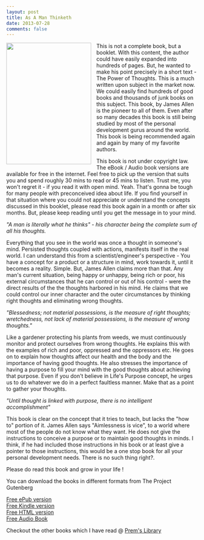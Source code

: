 ```yaml
---
layout: post
title: As A Man Thinketh
date: 2013-07-28
comments: false
---
```


<a href="http://1.bp.blogspot.com/-Kaq9f_k5p_E/UfItetyIYUI/AAAAAAAAVjM/bgpNzJMoJ7k/s1600/as-a-man-thinketh.jpg" imageanchor="1" style="clear: left; float: left; margin-bottom: 1em; margin-right: 1em;"><img border="0" height="320" src="http://1.bp.blogspot.com/-Kaq9f_k5p_E/UfItetyIYUI/AAAAAAAAVjM/bgpNzJMoJ7k/s320/as-a-man-thinketh.jpg" width="224" /></a>  

This is not a complete book, but a booklet. With this content, the author could have easily expanded into hundreds of pages. But, he wanted to make his point precisely in a short text - The Power of Thoughts. This is a much written upon subject in the market now. We could easily find hundreds of good books and thousands of junk books on this subject. This book, by James Allen is the pioneer to all of them. Even after so many decades this book is still being studied by most of the personal development gurus around the world. This book is being recommended again and again by many of my favorite authors.  
  
This book is not under copyright law. The eBook / Audio book versions are available for free in the internet. Feel free to pick up the version that suits you and spend roughly 30 mins to read or 45 mins to listen. Trust me, you won't regret it - if you read it with open mind. Yeah. That's gonna be tough for many people with preconceived idea about life. If you find yourself in that situation where you could not appreciate or understand the concepts discussed in this booklet, please read this book again in a month or after six months. But, please keep reading until you get the message in to your mind.  

*"A man is literally what he thinks" - his character being the complete sum of all his thoughts.*  

Everything that you see in the world was once a thought in someone's mind. Persisted thoughts coupled with actions, manifests itself in the real world. I can understand this from a scientist/engineer's perspective - You have a concept for a product or a structure in mind, work towards it, until it becomes a reality. Simple. But, James Allen claims more than that. Any man's current situation, being happy or unhappy, being rich or poor, his external circumstances that he can control or out of his control - were the direct results of the the thoughts harbored in his mind. He claims that we could control our inner character and the outer circumstances by thinking right thoughts and eliminating wrong thoughts.  

*"Blessedness; not material possessions, is the measure of right thoughts; wretchedness, not lack of material possessions, is the measure of wrong thoughts."*  

Like a gardener protecting his plants from weeds, we must continuously monitor and protect ourselves from wrong thoughts. He explains this with the examples of rich and poor, oppressed and the oppressors etc. He goes on to explain how thoughts affect our health and the body and the importance of having good thoughts. He also stresses the importance of having a purpose to fill your mind with the good thoughts about achieving that purpose. Even if you don't believe in Life's Purpose concept, he urges us to do whatever we do in a perfect faultless manner. Make that as a point to gather your thoughts.  

*"Until thought is linked with purpose, there is no intelligent accomplishment"*  

This book is clear on the concept that it tries to teach, but lacks the "how to" portion of it. James Allen says "Aimlessness is vice", to a world where most of the people do not know what they want. He does not give the instructions to conceive a purpose or to maintain good thoughts in minds. I think, if he had included those instructions in his book or at least give a pointer to those instructions, this would be a one stop book for all your personal development needs. There is no such thing right?.  
  
Please do read this book and grow in your life !  
  
You can download the books in different formats from The Project Gutenberg  
  
[Free ePub version](http://www.gutenberg.org/ebooks/4507.epub.noimages)  
[Free Kindle version](http://www.gutenberg.org/ebooks/4507.kindle.noimages)  
[Free HTML version](http://www.gutenberg.org/files/4507/4507-h/4507-h.htm)  
[Free Audio Book](http://ia600309.us.archive.org/5/items/as_a_man_thinketh_mc_librivox/as_a_man_thinketh_mc_librivox_64kb_mp3.zip)  

Checkout the other books which I have read @ [Prem's Library](http://books.smileprem.com/)  


